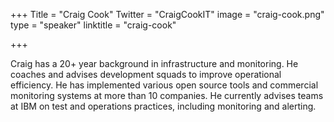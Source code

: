 +++
Title = "Craig Cook"
Twitter = "CraigCookIT"
image = "craig-cook.png"
type = "speaker"
linktitle = "craig-cook"

+++

Craig has a 20+ year background in infrastructure and monitoring. He coaches and advises development squads to improve operational efficiency. He has implemented various open source tools and commercial monitoring systems at more than 10 companies. He currently advises teams at IBM on test and operations practices, including monitoring and alerting.
